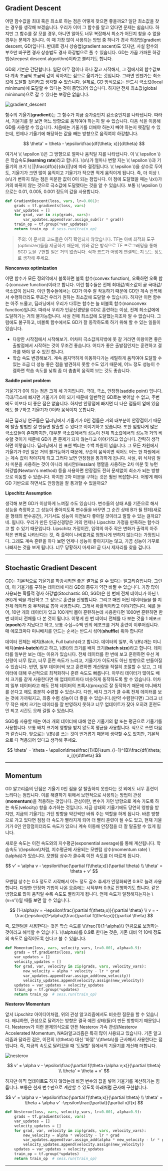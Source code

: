## Gradient Descent

어떤 함수값을 최대 혹은 최소로 하는 점은 어떻게 찾으면 좋을까요? 일단 최소값을 찾는 경우를 생각해 보겠습니다. 우리가 이미 그 함수를 알고 있다면 문제는 쉽습니다. 하지만 그 함수를 잘 모를 경우, 아니면 알아도 너무 복잡해서 최소가 어딘지 찾을 수 없을 경우는 문제가 됩니다. 이 때 가장 많이 사용되는 방법 중 하나가 경사 하강법(gradient descent, GD)입니다. 반대로 경사 상승법(gradient ascent)도 있지만, 사실 함수의 부호만 바꾸면 경사 상승법도 경사 하강법으로 풀 수 있습니다. GD는 가끔 가파른 하강법(steepest descent algorithm)이라고 불리기도 합니다.

GD의 기본은 간단합니다. 일단 아무 점이나 하나 잡고 시작해서, 그 점에서의 함수값보다 계속 조금씩 조금씩 값이 작아지는 점으로 옮겨가는 것입니다. 그러면 언젠가는 최소값에 도달할 것이라고 생각할 수 있습니다. 실제로, GD 방식으로는 반드시 극소값(local minimum)에 도달할 수 있다는 것이 증명되어 있습니다. 하지만 전체 최소값(global minimum)으로 갈 수 있다는 보장은 없습니다.

![gradient_descent](image/0021_fig0.jpg)

함수의 기울기(**gradient**)는 그 함수가 지금 증가중인지 감소중인지를 나타냅니다. 따라서, 기울기를 잘 보면 어느 방향으로 움직여야 하는지 알 수 있습니다. 다음 식을 이용해 GD를 사용할 수 있습니다. 처음에는 기울기를 더해야 하는지 빼야 하는지 헷갈릴 수 있는데, 언제나 기울기에 해당하는 값을 빼는 방향으로 움직여야 하강합니다.

$$
\theta' = \theta - \epsilon\frac{df(\theta; x)}{d\theta}
$$

여기서 \\( \epsilon \\)은 그 방향으로 얼마나 움직일 지를 나타냅니다. 이 \\( \epsilon \\)은 학습속도(**learning rate**)라고 합니다. \\(x\\)가 얼마나 변할 지는 \\( \epsilon \\)과 기울기의 크기 \\( ||\frac{df(x)}{dx}||\\)에 따라 결정됩니다. \\( \epsilon \\)을 상수로 두어도, 기울기가 크면 많이 움직이고 기울기가 작으면 적게 움직이게 됩니다. 즉, 더 이상 \\(x\\)가 변하지 않는 점은 미분한 값이 0이 되는 점입니다. 이 점에 도달했을 때는 \\(x\\)가 거의 바뀌지 않는 것으로 극소값에 도달했다는 것을 알 수 있습니다. 보통 \\( \epsilon \\)으로는 0.01, 0.005, 0.001 정도의 값을 사용합니다.
```python
def GradientDescent(loss, vars, lr=0.001):
    grads = tf.gradients(loss, vars)
    var_updates = []
    for grad, var in zip(grads, vars):
        var_updates.append(var.assign_sub(lr * grad))
    train_op = tf.group(*var_updates)
    return train_op  # sess.run(train_op)
```

> 주의: 이 문서의 코드들은 아직 확인되지 않았습니다. TF는 아예 최적화 도구(optimizer)들을 제공하기 때문에, 위와 같은 방식으로 TF 프로그래밍을 통해 SGD 등을 구현할 일은 거의 없습니다. 식과 코드가 어떻게 연결되는지 보는 정도로 생각해 주세요.

**Nonconvex optimization**

어떤 함수가 모든 정의역에서 볼록하면 볼록 함수(convex function), 오목하면 오목 함수(concave function)이라고 합니다. 이런 함수들은 전체 최대값/최소값이 곧 극대값/극소값이 됩니다. 이런 함수들에서는 GD가 아주 잘 작동하기 때문에 GD만 계속 반복해서 수행하더라도 무조건 우리가 원하는 최소값에 도달할 수 있습니다. 하지만 이런 함수는 아주 드물고, 딥러닝에서 우리가 다루는 함수는 늘 비볼록 함수(nonconvex function)입니다. 따라서 우리가 인공신경망을 GD로 훈련하는 이상, 전체 최소값에에 도달하기는 거의 불가능합니다. 사실 전체 최소값에 도달했는지조차 알 수 없습니다. 그럼에도 불구하고, 비볼록 함수에서도 GD가 잘 동작하도록 하기 위해 할 수 있는 일들이 있습니다.

* 다양한 시작점에서 시작해보기. 어차피 극소값까지밖에 못 갈 거라면 이왕이면 좋은 출발점에서 시작하는 것이 무조건 좋습니다. 어디가 좋은 출발점인지는 훈련하고 결과를 봐야 알 수 있긴 합니다.
* 학습 속도 변경해보기. 계속 큼지막하게 이동하다가는 세밀하게 움직여야 도달할 수 있는 조금 더 성능 좋은 점을 발견하지 못할 수도 있기 때문에, 어느 정도 성능이 수렴하면 학습 속도를 낮춰 좀 더 촘촘히 움직여 보는 것도 좋습니다.

**Saddle point problem**

기울기가 0이 되는 점은 크게 세 가지입니다. 극대, 극소, 안장점(saddle point) 입니다. 극대/극소에 빠지면 기울기가 0이 되기 때문에 일반적인 GD로는 벗어날 수 없고, 주변에도 이보다 더 좋은 점은 없습니다. 하지만 안장점에 빠지면 더 나은 점들이 옆에 있음에도 불구하고 기울기가 0이라 움직이지 못합니다.

최근 딥러닝 연구들은 딥러닝에서 기울기가 0인 점들은 거의 대부분이 안장점이기 때문에 탈출 방법만 잘 만들면 탈출할 수 있다고 이야기하고 있습니다. 또한 엄청나게 많은 극소값들이 존재하지만, 대부분 극소값에서의 성능이 전체 최소값에서의 성능과 거의 비슷할 것이기 때문에 GD가 큰 문제가 되지 않는다고 이야기하고 있습니다. 간략히 생각하면 이렇습니다. 딥러닝에서 한 표현 벡터는 수백 차원이 넘습니다. 그 모든 차원에서 기울기가 0인 일은 거의 불가능하기 때문에, 꾸준히 움직이면 적어도 어느 한 차원에서는 계속 값이 작아지게 되고 그러다 보면 안장점을 통과하게 됩니다. 사실, 위 식처럼 일차 미분을 사용하는 것이 아니라 헤시안(Hessian) 행렬을 사용하는 2차 미분 및 뉴턴 하강법(Newton's method) 등을 사용하면 안장점도 전혀 문제없이 최소가 되는 방향으로 이동할 수 있습니다. 하지만 2차 미분을 구하는 것은 훨씬 복잡합니다. 어떻게 해야 GD 기반으로 하면서도 안장점을 잘 통과할 수 있을까요?

**Lipschitz Assumption**

생각해 보면 GD가 이상하게 느껴질 수도 있습니다. 변수들의 상태 A를 기준으로 해서 성능을 측정하고 그 성능이 좋아지도록 변수들을 바꾸면 그 순간 상태 B가 될 텐데(새로운 형태의 변수공간), 거기서도 성능이 이전보다 좋아질 것이라고 말할 수 있는 걸까요? 네. 됩니다. 우리가 만든 인공신경망은 거의 언제나 Lipschitz 가정을 만족하는 함수라고 할 수 있기 때문입니다. Lipschitz 가정이란, 입력의 아주 작은 변화가 출력의 아주 작은 변화로 나타난다는 것, 즉 출력이 나비효과로 엄청나게 변하지 않는다는 가정입니다. 그래도 계속 훈련을 하다 보면 언제나 성능이 좋아지지는 않고, 가끔 성능이 거꾸로 나빠지는 것을 보게 됩니다. 너무 당황하지 마세요! 곧 다시 제자리를 찾을 겁니다.

---

##  Stochastic Gradient Descent

GD는 기본적으로 기울기를 하강시키면 좋은 결과로 갈 수 있다는 알고리즘입니다. 그런데, 이 기울기를 구하는 데이터에 따라 GD의 종류가 약간 바뀔 수 있습니다. 가장 많이 사용되는 확률적 경사 하강법(Stochastic GD, SGD)은 한 번에 전체 데이터가 아닌 \\(B\\)개 씩을 계산하고 그 정보로 훈련을 진행합니다. 그리고 매번 어떤 데이터들을 쓸 지 전체 데이터 중 무작위로 뽑아 사용합니다. 그래서 확률적이라고 이야기합니다. 예를 들어, 10만 개의 데이터가 있고 100개씩 뽑아 훈련하는데 사용한다면 1000번 훈련하면 한 번 데이터 전체를 다 본 것이 됩니다. 이렇게 한 번 데이터 전체를 다 보는 것을 1 에포크(**epoch**)가 지났다고 하고, 보통 수십~수백 번의 에포크를 거쳐 훈련이 이루어집니다. 매 에포크마다 미니배치를 만드는 순서는 반드시 섞어(**shuffle**) 줘야 합니다!

데이터 전체는 배치(Batch, Full batch)라고 합니다. 데이터의 일부, 즉 \\(B\\)개는 미니배치(**mini-batch**)라고 하고, \\(B\\)의 크기를 배치 크기(**batch size**)라고 합니다. 데이터를 일부만 보는 데는 이유가 있습니다. 전체 데이터를 한 번에 보고 훈련하면 우선 계산량이 너무 많고, 너무 훈련 속도가 느리고, 기울기가 이도저도 아닌 방향으로 만들어질 수 있습니다. 반면, 일부 데이터씩 보고 훈련하면 계산량을 적절히 조절할 수 있고, 그 데이터에 대해 우선적으로 최적화하니 훈련 속도도 빠릅니다. 아무리 데이터가 많아도 배치 크기를 같게 사용한다면 매 업데이트마다 비슷하게 동작하도록 할 수 있습니다. 어차피 일부 데이터라고 해도 전체 데이터의 프록시(proxy)로 잘 동작하기 때문에 미니배치를  쓴다고 해도 충분히 수렴할 수 있습니다. 다만, 배치 크기가 클 수록 전체 데이터를 보는 것에 가까워지고, 최종 수렴 성능이 더 좋을 수 있습니다.(만약 수렴한다면) 그리고 너무 작은 배치 크기는 데이터를 잘 반영하지 못하고 너무 업데이트가 잦아 오히려 훈련도 안 되고 시간도 오래 걸릴 수 있습니다.

SGD를 사용할 때는 여러 개의 데이터에 대해 얻은 기울기의 합 또는 평균으로 기울기를 사용합니다. 보통 배치 크기에 영향을 받지 않도록 평균을 사용합니다. 식으로 쓰면 다음과 같습니다. 앞으로는 \\(B\\)를 쓰는 것이 번거롭기 때문에 생략할 수도 있지만, 기본적으로 다 적용되어 있다고 생각해 주세요.

$$
\theta' = \theta - \epsilon\times\frac{1}{B}\sum_{i=1}^{B}\frac{df(\theta; x_i)}{d\theta}
$$

---

## Momentum

GD 알고리즘의 단점은 기울기 0인 점을 잘 탈출하지 못한다는 것 외에도 너무 훈련이 느리다는 점입니다. 이를 해결하기 위해서 보편적으로 사용되는 방법이 관성(**momentum**)을 적용하는 것입니다. 관성이란, 변수가 가던 방향으로 계속 가도록 하는 속도(velocity) 항을 추가하는 것입니다. 지금 상태의 기울기에도 당연히 영향을 받지만, 지금의 기울기는 가던 방향을 약간씩만 바꿔 주는 역할을 하게 됩니다. 바른 방향으로 가고 있다면 점점 더 속도가 빨라지게 되어 더 빨리 훈련이 될 수도 있고, 현재 기울기가 0인 안장점이더라도 속도가 있으니 계속 이동해 안장점을 더 잘 탈출할 수 있게 됩니다.

새로운 속도는 이전 속도와의 지수평균(exponential average)를 통해 계산됩니다. 학습속도 \\(\epsilon\\)처럼, 지수평균에 사용되는 모멘텀 상수(momentum rate) \\(\alpha\\)가 있습니다. 모멘텀 상수가 클수록 이전 속도를 더 따르게 됩니다.

$$
v' = \alpha v - \epsilon\frac{\partial f(\theta;x)}{\partial \theta} \\
\theta' = \theta + v'
$$

모멘텀 상수는 0.5 정도로 시작해서 어느 정도 감소 추세가 안정화되면 0.9로 늘려 사용합니다. 다양한 안정화 기법이 나온 요즘에는 시작부터 0.9로 진행하기도 합니다. 같은 방향으로 많이 움직일 수록 속도도 빨라지게 됩니다. 언제 속도가 일정해지는지는 \\(v=v'\\)일 때를 보면 알 수 있습니다.

$$
(1-\alpha)v = -\epsilon\frac{\partial f(\theta;x)}{\partial \theta} \\
v = -\frac{\epsilon}{1-\alpha}\frac{\partial f(\theta;x)}{\partial \theta}
$$

즉, 모멘텀을 사용한다는 것은 학습 속도를 \\(\frac{1}{1-\alpha}\\) 만큼으로 보정하는 것이라고 해석할 수 있습니다. \\(\alpha\\)를 0.9로 한다는 것은, 기존 대비 약 10배 정도의 속도로 움직이도록 한다고 볼 수 있습니다.
```python
def Momentum(loss, vars, velocity_vars, lr=0.001, alpha=0.9):
    grads = tf.gradients(loss, vars)
    var_updates = []
    velocity_updates = []
    for grad, var, velocity in zip(grads, vars, velocity_vars):
        new_velocity = alpha * velocity - lr * grad
        var_updates.append(var.assign_add(new_velocity))
        velocity_updates.append(velocity.assign(new_velocity))
    updates = var_updates + velocity_updates
    train_op = tf.group(*updates)
    return train_op  # sess.run(train_op)
```

**Nesterov Momentum**

앞서 Lipschitz 아이디어처럼, 위의 관성 알고리즘에서도 비슷한 질문을 할 수 있습니다. 왜냐하면, 관성으로 달려가는 방향은 결국 예전 상태(들)이 만든 방향이기 때문입니다. Nesterov가 이런 문제의식으로 만든 Nesterov 가속 관성(Nesterov Accelerated Momentum, NAG)알고리즘은 특히 많이 사용되고 있습니다. 기존 알고리즘과 달라진 점은, 이전의 \\(\theta\\) 대신 '바뀔' \\(\theta\\)를 근사해서 사용한다는 점입니다. 즉, 지금의 속도로 달려갔을 때 '도달할' 점에서의 기울기를 계산해 더합니다.

![nesterov](image/0021_fig1.jpg)

$$
v' = \alpha v - \epsilon\frac{\partial f(\theta+\alpha v;x)}{\partial \theta} \\
\theta' = \theta + v'
$$

하지만 아직 업데이트도 하지 않았는데 바뀐 변수의 값을 넣어 기울기를 계산하기는 힘듭니다. 보통은 현재 변수만으로 계산할 수 있도록 아래처럼 근사해 구현합니다.

$$
v' = \alpha v - \epsilon\frac{\partial f(\theta;x)}{\partial \theta} \\
\theta' = \theta + \alpha v' -\epsilon\frac{\partial}{\partial x}f(x)
$$
```python
def Nesterov(loss, vars, velocity_vars, lr=0.001, alpha=0.9):
    grads = tf.gradients(loss, vars)
    var_updates = []
    velocity_updates = []
    for grad, var, velocity in zip(grads, vars, velocity_vars):
        new_velocity = alpha * velocity - lr * grad
        var_updates.append(var.assign_add(alpha * new_velocity - lr * grad))
        velocity_updates.append(velocity.assign(new_velocity))
    updates = var_updates + velocity_updates
    train_op = tf.group(*updates)
    return train_op  # sess.run(train_op)
```

---
